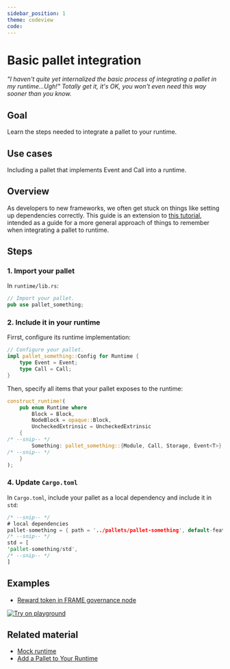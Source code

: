```yaml
---
sidebar_position: 1
theme: codeview
code: 
---
```


# Basic pallet integration

_"I haven't quite yet internalized the basic process of integrating a pallet in my runtime...Ugh!" Totally get it, it's OK, you won't even need this way sooner than you know._

## Goal

Learn the steps needed to integrate a pallet to your runtime.

## Use cases

Including a pallet that implements Event and Call into a runtime.

## Overview

As developers to new frameworks, we often get stuck on things like setting up dependencies correctly. This guide is an extension to [this tutorial](https://substrate.dev/docs/en/tutorials/add-a-pallet/configure-a-pallet), intended as a guide for a more general approach of things to remember when integrating a pallet to runtime.

## Steps

### 1. Import your pallet

In `runtime/lib.rs`:

```rust
// Import your pallet.
pub use pallet_something;
```

### 2. Include it in your runtime 

Firrst, configure its runtime implementation:

```rust
// Configure your pallet.
impl pallet_something::Config for Runtime {
	type Event = Event;
	type Call = Call;
}
```

Then, specify all items that your pallet exposes to the runtime: 

```rust
construct_runtime!(
	pub enum Runtime where
		Block = Block,
		NodeBlock = opaque::Block,
		UncheckedExtrinsic = UncheckedExtrinsic
	{
/* --snip-- */
		Something: pallet_something::{Module, Call, Storage, Event<T>},
/* --snip-- */
	}
);
```

### 4. Update `Cargo.toml`

In `Cargo.toml`, include your pallet as a local dependency and include it in `std`:

```rust
/* --snip-- */
# local dependencies
pallet-something = { path = '../pallets/pallet-something', default-features = false, version = '3.0.0' }
/* --snip-- */
std = [
'pallet-something/std',
/* --snip-- */
]
```

## Examples

- [Reward token in FRAME governance node](Playground:folder:file:lines)

[![Try on playground](https://img.shields.io/badge/Playground-Node_Template-brightgreen?logo=Parity%20Substrate)](https://playground.substrate.dev/?deploy=node-template)

## Related material

- [Mock runtime](https://substrate.dev/docs/en/knowledgebase/runtime/tests#mock-runtime-environment) 
- [Add a Pallet to Your Runtime](https://substrate.dev/docs/en/tutorials/add-a-pallet/import-a-pallet)
